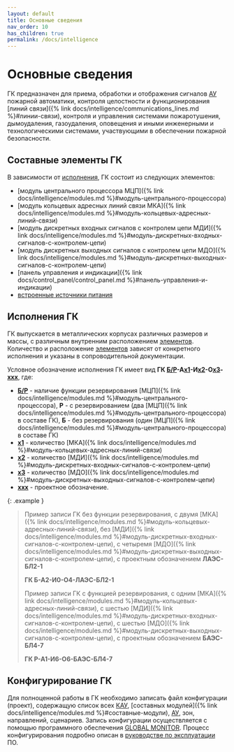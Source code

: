 ```yaml
---
layout: default
title: Основные сведения
nav_order: 10
has_children: true
permalink: /docs/intelligence
---
```


# Основные сведения

ГК предназначен для приема, обработки и отображения сигналов <a href="/gk_manual/docs/global_system#адресное-устройство">АУ</a> пожарной автоматики, контроля целостности и функционирования [линий связи]({% link docs/intelligence/communications_lines.md %}#линии-связи), контроля и управления системами пожаротушения, дымоудаления, газоудаления, оповещения и иными инженерными и технологическими системами, участвующими в обеспечении пожарной безопасности.

## Составные элементы ГК
В зависимости от [исполнения](#исполнения-гк), ГК состоит из следующих элементов:
- [модуль центрального процессора МЦП]({% link docs/intelligence/modules.md %}#модуль-центрального-процессора)
- [модуль кольцевых адресных линий связи МКА]({% link docs/intelligence/modules.md %}#модуль-кольцевых-адресных-линий-связи)
- [модуль дискретных входных сигналов с контролем цепи МДИ]({% link docs/intelligence/modules.md %}#модуль-дискретных-входных-сигналов-с-контролем-цепи)
- [модуль дискретных выходных сигналов с контролем цепи МДО]({% link docs/intelligence/modules.md %}#модуль-дискретных-выходных-сигналов-с-контролем-цепи)
- [панель управления и индикации]({% link docs/control_panel/control_panel.md %}#панель-управления-и-индикации)
- [встроенные источники питания]()

## Исполнения ГК
ГК выпускается в металлических корпусах различных размеров и массы, с различным внутренним расположением [элементов](#составные-элементы-гк). Количество и расположение [элементов](#составные=элементы-гк) зависят от конкретного исполнения и указаны в сопроводительной документации.

Условное обозначение исполнения ГК имеет вид **ГК <u>Б/Р</u>-А<u>x1</u>-И<u>x2</u>-О<u>x3</u>-<u>xxx</u>**, где:
- **<u>Б/Р</u>** - наличие функции резервирования [МЦП]({% link docs/intelligence/modules.md %}#модуль-центрального-процессора), **Р** - с резервированием (два [МЦП]({% link docs/intelligence/modules.md %}#модуль-центрального-процессора) в составе ГК), **Б** - без резервирования (один [МЦП]({% link docs/intelligence/modules.md %}#модуль-центрального-процессора) в составе ГК)
- **<u>x1</u>** - количество [МКА]({% link docs/intelligence/modules.md %}#модуль-кольцевых-адресных-линий-связи)
- **<u>x2</u>** - количество [МДИ]({% link docs/intelligence/modules.md %}#модуль-дискретных-входных-сигналов-с-контролем-цепи)
- **<u>x3</u>** - количество [МДО]({% link docs/intelligence/modules.md %}#модуль-дискретных-выходных-сигналов-с-контролем-цепи)
- **<u>xxx</u>** - проектное обозначение.

{: .example }
> Пример записи ГК без функции резервирования, с двумя [МКА]({% link docs/intelligence/modules.md %}#модуль-кольцевых-адресных-линий-связи), без [МДИ]({% link docs/intelligence/modules.md %}#модуль-дискретных-входных-сигналов-с-контролем-цепи), с четыремя [МДО]({% link docs/intelligence/modules.md %}#модуль-дискретных-выходных-сигналов-с-контролем-цепи), с проектным обозначением **ЛАЭС-БЛ2-1**
>
> **ГК Б-А2-И0-О4-ЛАЭС-БЛ2-1**
>
> Пример записи ГК с функцией резервирования, с одним [МКА]({% link docs/intelligence/modules.md %}#модуль-кольцевых-адресных-линий-связи), с шестью [МДИ]({% link docs/intelligence/modules.md %}#модуль-дискретных-входных-сигналов-с-контролем-цепи), с шестью [МДО]({% link docs/intelligence/modules.md %}#модуль-дискретных-выходных-сигналов-с-контролем-цепи), с проектным обозначением **БАЭС-БЛ4-7**
>
> **ГК Р-А1-И6-О6-БАЭС-БЛ4-7**

## Конфигурирование ГК
Для полноценной работы в ГК необходимо записать файл конфигурации (проект), содержащую список всех [КАУ](#кау), [составных модулей]({% link docs/intelligence/modules.md %}#составные-модули), <a href="/gk_manual/docs/global_system#адресное-устройство">АУ</a>, зон, направлений, сценариев. Запись конфигурации осуществляется с помощью программного обеспечения <a href="https://products.rubezh.ru/products/po_global_monitor-3356/" target="_blank">GLOBAL MONITOR</a>. Процесс конфигурирования подробно описан в <a href="https://products.rubezh.ru/download/file/18ac995b-e2c1-11ee-95eb-d4f5ef944508/" target="_blank">руководстве по эксплуатации</a> ПО.
